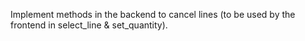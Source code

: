Implement methods in the backend to cancel lines (to be used by the
frontend in select_line & set_quantity).
